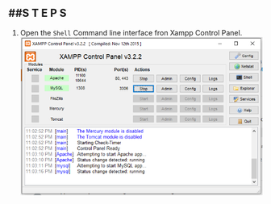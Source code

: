 ##S T E P S
---------------------------
1. Open the `Shell` Command line interface fron Xampp Control Panel.
![MySql Shell](shell.png)